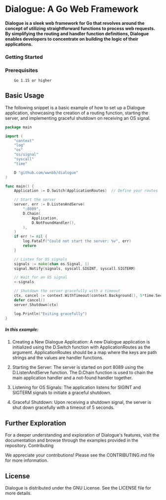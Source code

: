 # Dialogue: A Go Web Framework

#### Dialogue is a sleek web framework for Go that revolves around the concept of utilizing straightforward functions to process web requests. By simplifying the routing and handler function definitions, Dialogue enables developers to concentrate on building the logic of their applications.

### Getting Started

### Prerequisites

```
    Go 1.15 or higher
```

## Basic Usage

The following snippet is a basic example of how to set up a Dialogue application, showcasing the creation of a routing function, starting the server, and implementing graceful shutdown on receiving an OS signal.

```go
package main

import (
	"context"
	"log"
	"os"
	"os/signal"
	"syscall"
	"time"

	D "github.com/wwnbb/dialogue"
)

func main() {
    Application := D.Switch(ApplicationRoutes)  // Define your routes

    // Start the server
    server, err := D.ListenAndServe(
        ":8089",
        D.Chain(
            Application,
            D.NotFoundHandler(),
        ),
    )
    if err != nil {
        log.Fatalf("Could not start the server: %v", err)
        return
    }

    // Listen for OS signals
    signals := make(chan os.Signal, 1)
    signal.Notify(signals, syscall.SIGINT, syscall.SIGTERM)

    // Wait for an OS signal
    <-signals

    // Shutdown the server gracefully with a timeout
    ctx, cancel := context.WithTimeout(context.Background(), 5*time.Second)
    defer cancel()
    server.Shutdown(ctx)

    log.Println("Exiting gracefully")
}

```

##### In this example:

1. Creating a New Dialogue Application:
A new Dialogue application is initialized using the D.Switch function with ApplicationRoutes as the argument. ApplicationRoutes should be a map where the keys are path strings and the values are handler functions.

2. Starting the Server:
The server is started on port 8089 using the D.ListenAndServe function. The D.Chain function is used to chain the main application handler and a not-found handler together.

3. Listening for OS Signals:
The application listens for SIGINT and SIGTERM signals to initiate a graceful shutdown.

4. Graceful Shutdown:
Upon receiving a shutdown signal, the server is shut down gracefully with a timeout of 5 seconds.

## Further Exploration

For a deeper understanding and exploration of Dialogue's features, visit the documentation and browse through the examples provided in the repository.
Contributing

We appreciate your contributions! Please see the CONTRIBUTING.md file for more information.

## License

Dialogue is distributed under the GNU License. See the LICENSE file for more details.
